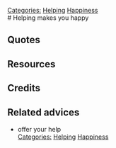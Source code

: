 [Categories:](../Categories/index.md) [Helping](../Categories/Helping.md) [Happiness](../Categories/Happiness.md)<br># Helping makes you happy

## Quotes

## Resources

## Credits

## Related advices

- offer your help
<br>[Categories:](../Categories/index.md) [Helping](../Categories/Helping.md) [Happiness](../Categories/Happiness.md)